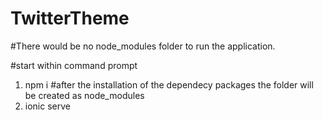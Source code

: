 # TwitterTheme

#There would be no node_modules folder to run the application.

#start within command prompt
1. npm i
#after the installation of the dependecy packages the folder will be created as node_modules
2. ionic serve

